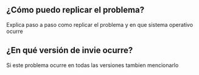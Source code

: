 ## ¿Cómo puedo replicar el problema?
Explica paso a paso como replicar el problema y en que sistema operativo ocurre
## ¿En qué versión de invie ocurre?
Si este problema ocurre en todas las versiones tambien mencionarlo
